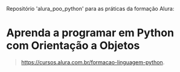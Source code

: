 Repositório 'alura_poo_python' para as práticas da formação Alura:

# Aprenda a programar em Python com Orientação a Objetos
> https://cursos.alura.com.br/formacao-linguagem-python.